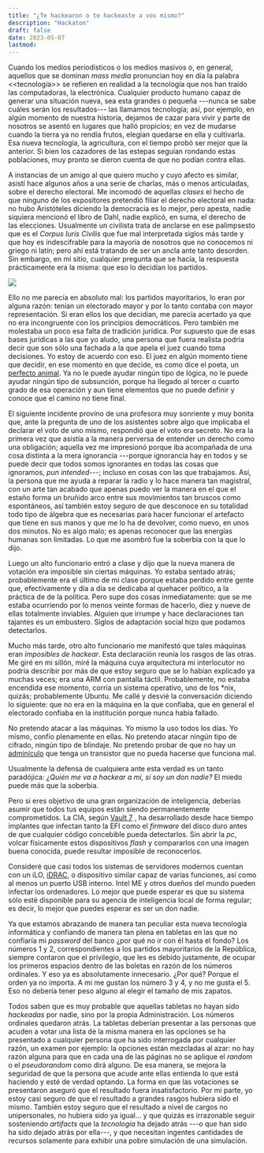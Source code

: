```yaml
---
title: "¿Te hackearon o te hackeaste a vos mismo?"
description: "Hackaton"
draft: false
date: 2023-05-07
lastmod: 
---
```


Cuando los medios periodísticos o los medios masivos o, en general, aquellos que se dominan _mass media_ pronuncian hoy en día la palabra <<tecnología>> se refieren en realidad a la tecnología que nos han traído las computadoras, la electrónica. Cualquier producto humano capaz de generar una situación nueva, sea esta grandes o pequeña ---nunca se sabe cuáles serán los resultados--- las llamamos tecnología; así, por ejemplo, en algún momento de nuestra historia, dejamos de cazar para vivir y parte de nosotros se asentó en lugares que halló propicios; en vez de mudarse cuando la tierra ya no rendía frutos, elegían quedarse en ella y cultivarla. Esa nueva tecnología, la agricultura, con el tiempo probó ser mejor que la anterior. Si bien los cazadores de las estepas seguían rondando estas poblaciones, muy pronto se dieron cuenta de que no podían contra ellas.

A instancias de un amigo al que quiero mucho y cuyo afecto es similar, asistí hace algunos años a una serie de charlas, más o menos articuladas, sobre el derecho electoral. Me incomodó de aquellas _clases_ el hecho de que ninguno de los expositores pretendió filiar el derecho electoral en nada: no hubo Aristóteles diciendo la democracia es lo mejor, pero apesta, nadie siquiera mencionó el libro de Dahl, nadie explicó, en suma, el derecho de las elecciones. Usualmente un civilista trata de anclarse en ese palimpsesto que es el _Corpus Iuris Civilis_ que fue mal interpretada siglos más tarde y que hoy es indescifrable para la mayoría de nosotros que no conocemos ni griego ni latín; pero ahí está tratando de ser un ancla ante tanto desorden. Sin embargo, en mi sitio, cualquier pregunta que se hacía, la respuesta prácticamente era la misma: que eso lo decidían los partidos.

![](https://bafybeibgr3yiydl6xgd6asgdu5uk7ehizup6h5yfcznuexwd6hlahleuge.ipfs.nftstorage.link/)

Ello no me parecía en absoluto mal: los partidos mayoritarios, lo eran por alguna razón: tenían un electorado mayor y por lo tanto contaba con mayor representación. Si eran ellos los que decidían, me parecía  acertado ya que no era incongruente con los principios democráticos. Pero también me molestaba un poco esa falta de tradición jurídica. Por supuesto que de esas bases jurídicas a las que yo aludo, una persona que fuera realista podría decir que son sólo una fachada a la que apela el juez cuando toma decisiones. Yo estoy de acuerdo con eso. El juez en algún momento tiene que decidir, en ese momento en que decide, es como dice el poeta, un [perfecto animal](https://www.ingenieria.unam.mx/dcsyhfi/material_didactico/Literatura_Hispanoamericana_Contemporanea/Autores_V/VALLEJO/COMPLETA.pdf#page=108). Ya no le puede ayudar ningún tipo de lógica, no le puede ayudar ningún tipo de subsunción, porque ha llegado al tercer o cuarto grado de esa operación y aun tiene elementos que no puede definir y conoce que el camino no tiene final. 

El siguiente incidente provino de una profesora muy sonriente y muy bonita que, ante la pregunta de uno de los asistentes sobre algo que implicaba el declarar el voto de uno mismo, respondió que el voto era secreto. No era la primera vez que asistía a la manera perversa de entender un derecho como una obligación; aquella vez me impresionó porque iba acompañada de una cosa distinta a la mera ignorancia ---porque ignorancia hay en todos y se puede decir que todos somos ignorantes en todas las cosas que ignoramos, _pun intended_---; incluso en cosas con las que trabajamos. Así, la persona que me ayuda a reparar la radio y lo hace manera tan magistral, con un arte tan acabado que apenas puedo ver la manera en el que el estaño forma un bruñido arco entre sus movimientos tan bruscos como espontáneos, así también estoy seguro de que desconoce en su totalidad todo tipo de álgebra que es necesarias para hacer funcionar el artefacto que tiene en sus manos y que me lo ha de devolver, como nuevo, en unos dos minutos. No es algo malo; es apenas reconocer que las energías humanas son limitadas. Lo que me asombró fue la soberbia con la que lo dijo. 

Luego un alto funcionario entró a clase y dijo que la nueva manera de votación era imposible sin ciertas máquinas. Yo estaba sentado atrás; probablemente era el último de mi clase porque estaba perdido entre gente que, efectivamente y día a día se dedicaba al quehacer político, a la práctica de de la política. Pero supe dos cosas inmediatamente: que se me estaba ocurriendo por lo menos veinte formas de hacerlo, diez y nueve de ellas totalmente inviables. Alguien que irrumpe y hace declaraciones tan tajantes es un embustero. Siglos de adaptación social hizo que podamos detectarlos.

Mucho más tarde, otro alto funcionario me manifestó que tales máquinas eran _imposibles de hackear_. Esta declaración reunía los rasgos de las otras. Me giré en mi sillón, miré la máquina cuya arquitectura mi interlocutor no podría describir por más de que estoy seguro que se lo habían explicado ya muchas veces; era una ARM con pantalla táctil. Probablemente, no estaba encendida ese momento, corría un sistema operativo, uno de los *nix, quizás; probablemente Ubuntu. Me callé y desvié la conversación diciendo lo siguiente: que no era en la máquina en la que confiaba, que en general el electorado confiaba en la institución porque nunca había fallado.

No pretendo atacar a las máquinas. Yo mismo la uso todos los días. Yo mismo, confío plenamente en ellas. No pretendo atacar ningún tipo de cifrado, ningún tipo de blindaje. No pretendo probar de que no hay un [adminículo](http://spritesmods.com/?art=hddhack&page=1) que tenga un transistor que no pueda hacerse que funciona mal.

Usualmente la defensa de cualquiera ante esta verdad es un tanto paradójica: _¿Quién me va a hackear a mi, si soy un don nadie?_ El miedo puede más que la soberbia.

Pero si eres objetivo de una gran organización de inteligencia, deberías asumir que todos tus equipos están siendo permanentemente comprometidos. La CIA, según [Vault 7](https://wikileaks.org/ciav7p1/) , ha desarrollado desde hace tiempo implantes que infectan tanto la EFI como el *firmware* del disco duro antes de que cualquier código concebible pueda detectarlos. Sin abrir la *pc*, volcar físicamente estos dispositivos *flash* y compararlos con una imagen buena conocida, puede resultar imposible de reconocerlos.

Consideré que casi todos los sistemas de servidores modernos cuentan con un iLO, [iDRAC](https://www.dell.com/es-es/dt/solutions/openmanage/idrac.htm), o dispositivo similar capaz de varias funciones, así como al menos un puerto USB interno. Intel ME y otros dueños del mundo pueden infectar los ordenadores. Lo mejor que puede esperar es que su sistema sólo esté disponible para su agencia de inteligencia local de forma regular; es decir, lo mejor que puedes esperar es ser un don nadie.

Ya que estamos abrazando de manera tan peculiar esta nueva tecnología informática y confiando de manera tan plena en tabletas en las que no confiaría mi _password_ del banco ¿por qué no ir con él hasta el fondo? Los números 1 y 2, correspondientes a los partidos mayoritarios de la República, siempre contaron que el privilegio, que les es debido justamente, de ocupar los primeros espacios dentro de las boletas en razón de los números ordinales. Y eso ya es absolutamente innecesario. ¿Por qué? Porque el orden ya no importa. A mí me gustan los número 3 y 4, y no me gusta el 5. Eso no debería tener peso alguno al elegir el tamaño de mis zapatos.

Todos saben que es muy probable que aquellas tabletas no hayan sido _hackeadas_ por nadie, sino por la propia Administración. Los números ordinales quedaron atrás. La tabletas deberían presentar a las personas que acuden a votar una lista de la misma manera en las opciones se ha presentado a cualquier persona que ha sido interrogada por cualquier razón, un examen por ejemplo: la opciones están mezcladas al azar: no hay razón alguna para que en cada una de las páginas no se aplique el _random_ o el *pseudorandom* como dirá alguno. De esa manera, se mejora la seguridad de que la persona que acude ante ellas entienda lo que está haciendo y esté de verdad optando. La forma en que las votaciones se presentaron aseguró que el resultado fuera insatisfactorio. Por mi parte, yo estoy casi seguro de que el resultado a grandes rasgos hubiera sido el mismo. También estoy seguro que el resultado a nivel de cargos no unipersonales, no hubiera sido ya igual... y que quizás es irrazonable seguir sosteniendo _artifacts_ que la _tecnología_ ha dejado atrás ---o que han sido ha sido dejado atrás por ella---, y que necesitan ingentes cantidades de recursos solamente para exhibir una pobre simulación de una simulación. 

